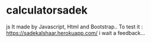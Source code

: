 # calculatorsadek
js
It made by Javascript, Html and Bootstrap..
To test it :
https://sadekalshaar.herokuapp.com/
i wait a feedback...
